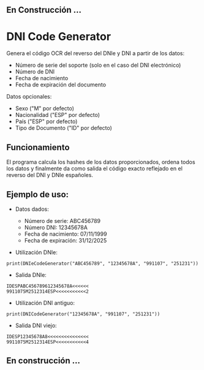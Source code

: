 ## En Construcción ...

# DNI Code Generator
Genera el código OCR del reverso del DNIe y DNI a partir de los datos:
- Número de serie del soporte (solo en el caso del DNI electrónico)
- Número de DNI
- Fecha de nacimiento
- Fecha de expiración del documento

Datos opcionales:
- Sexo ("M" por defecto)
- Nacionalidad ("ESP" por defecto)
- País ("ESP" por defecto)
- Tipo de Documento ("ID" por defecto)

## Funcionamiento
El programa calcula los hashes de los datos proporcionados, ordena todos los datos y finalmente da como salida el código exacto reflejado en el reverso del DNI y DNIe españoles.

## Ejemplo de uso:
- Datos dados:
  - Número de serie:      ABC456789
  - Número DNI:           12345678A
  - Fecha de nacimiento:  07/11/1999
  - Fecha de expiración:  31/12/2025
  
- Utilización DNIe:
```
print(DNIeCodeGenerator("ABC456789", "12345678A", "991107", "251231"))
```
- Salida DNIe:
```
IDESPABC456789612345678A<<<<<<
9911075M2512314ESP<<<<<<<<<<<2
```
- Utilización DNI antiguo:
```
print(DNICodeGenerator("12345678A", "991107", "251231"))
```
- Salida DNI viejo:
```
IDESP12345678A8<<<<<<<<<<<<<<<
9911075M2512314ESP<<<<<<<<<<<4
```

## En construcción ...
